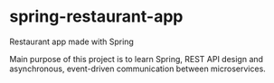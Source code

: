 # spring-restaurant-app
Restaurant app made with Spring

Main purpose of this project is to learn Spring, REST API design and asynchronous, event-driven communication between microservices.
